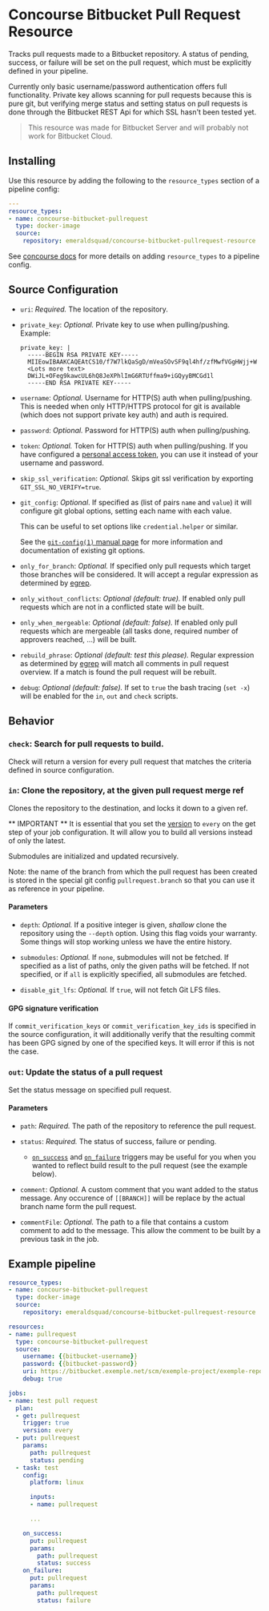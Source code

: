 # Concourse Bitbucket Pull Request Resource

Tracks pull requests made to a Bitbucket repository.
A status of pending, success, or failure will be set on the pull request, which must be explicitly defined in your pipeline.

Currently only basic username/password authentication offers full functionality.
Private key allows scanning for pull requests because this is pure git, but verifying merge status and setting status on pull requests is done through the Bitbucket REST Api for which SSL hasn't been tested yet.

> This resource was made for Bitbucket Server and will probably not work for Bitbucket Cloud.

## Installing

Use this resource by adding the following to the `resource_types` section of a pipeline config:

```yaml
---
resource_types:
- name: concourse-bitbucket-pullrequest
  type: docker-image
  source:
    repository: emeraldsquad/concourse-bitbucket-pullrequest-resource
```

See [concourse docs](http://concourse.ci/configuring-resource-types.html) for more details on adding `resource_types` to a pipeline config.

## Source Configuration

* `uri`: *Required.* The location of the repository.

* `private_key`: *Optional.* Private key to use when pulling/pushing.
    Example:
    ```
    private_key: |
      -----BEGIN RSA PRIVATE KEY-----
      MIIEowIBAAKCAQEAtCS10/f7W7lkQaSgD/mVeaSOvSF9ql4hf/zfMwfVGgHWjj+W
      <Lots more text>
      DWiJL+OFeg9kawcUL6hQ8JeXPhlImG6RTUffma9+iGQyyBMCGd1l
      -----END RSA PRIVATE KEY-----
    ```

* `username`: *Optional.* Username for HTTP(S) auth when pulling/pushing.
  This is needed when only HTTP/HTTPS protocol for git is available (which does not support private key auth) and auth is required.

* `password`: *Optional.* Password for HTTP(S) auth when pulling/pushing.

* `token`: *Optional.* Token for HTTP(S) auth when pulling/pushing.
  If you have configured a [personal access token](https://confluence.atlassian.com/bitbucketserver/personal-access-tokens-939515499.html), you can use it instead of your username and password.

* `skip_ssl_verification`: *Optional.* Skips git ssl verification by exporting `GIT_SSL_NO_VERIFY=true`.

* `git_config`: *Optional*. If specified as (list of pairs `name` and `value`) it will configure git global options, setting each name with each value.

  This can be useful to set options like `credential.helper` or similar.

  See the [`git-config(1)` manual page](https://www.kernel.org/pub/software/scm/git/docs/git-config.html)
  for more information and documentation of existing git options.

* `only_for_branch`: *Optional.* If specified only pull requests which target those branches will be considered.
It will accept a regular expression as determined by [egrep](http://linuxcommand.org/man_pages/egrep1.html).

* `only_without_conflicts`: *Optional (default: true).* If enabled only pull requests which are not in a conflicted state will be built.

* `only_when_mergeable`: *Optional (default: false).* If enabled only pull requests which are mergeable (all tasks done, required number of approvers reached, ...) will be built.

* `rebuild_phrase`: *Optional (default: test this please).* Regular expression as determined by [egrep](http://linuxcommand.org/man_pages/egrep1.html) will match all comments in pull request overview.
If a match is found the pull request will be rebuilt.

* `debug`: *Optional (default: false).* If set to `true` the bash tracing (`set -x`) will be enabled for the `in`, `out` and `check` scripts.

## Behavior

### `check`: Search for pull requests to build.

Check will return a version for every pull request that matches the criteria defined in source configuration.

### `in`: Clone the repository, at the given pull request merge ref

Clones the repository to the destination, and locks it down to a given ref.

** IMPORTANT **
It is essential that you set the [version](https://concourse.ci/get-step.html#get-version) to `every` on the get step of your job configuration.
It will allow you to build all versions instead of only the latest.

Submodules are initialized and updated recursively.

Note: the name of the branch from which the pull request has been created is stored in the special git config `pullrequest.branch` so that you can use it as reference in your pipeline.

#### Parameters

* `depth`: *Optional.* If a positive integer is given, *shallow* clone the repository using the `--depth` option. Using this flag voids your warranty.
  Some things will stop working unless we have the entire history.

* `submodules`: *Optional.* If `none`, submodules will not be fetched. If specified as a list of paths, only the given paths will be fetched. If not specified, or if `all` is explicitly specified, all submodules are fetched.

* `disable_git_lfs`: *Optional.* If `true`, will not fetch Git LFS files.

#### GPG signature verification

If `commit_verification_keys` or `commit_verification_key_ids` is specified in the source configuration, it will additionally verify that the resulting commit has been GPG signed by one of the specified keys. It will error if this is not the case.

### `out`: Update the status of a pull request

Set the status message on specified pull request.

#### Parameters

* `path`: *Required.* The path of the repository to reference the pull request.

* `status`: *Required.* The status of success, failure or pending.

  * [`on_success`](https://concourse.ci/on-success-step.html) and [`on_failure`](https://concourse.ci/on-failure-step.html) triggers may be useful for you when you wanted to reflect build result to the pull request (see the example below).

* `comment`: *Optional.* A custom comment that you want added to the status message.
  Any occurence of `[[BRANCH]]` will be replace by the actual branch name form the
  pull request.

* `commentFile`: *Optional.* The path to a file that contains a custom comment to
  add to the message. This allow the comment to be built by a previous task in the job.

## Example pipeline

```yaml
resource_types:
- name: concourse-bitbucket-pullrequest
  type: docker-image
  source:
    repository: emeraldsquad/concourse-bitbucket-pullrequest-resource

resources:
- name: pullrequest
  type: concourse-bitbucket-pullrequest
  source:
    username: {{bitbucket-username}}
    password: {{bitbucket-password}}
    uri: https://bitbucket.exemple.net/scm/exemple-project/exemple-repo.git
    debug: true

jobs:
- name: test pull request
  plan:
  - get: pullrequest
    trigger: true
    version: every
  - put: pullrequest
    params:
      path: pullrequest
      status: pending
  - task: test
    config:
      platform: linux

      inputs:
      - name: pullrequest

      ...

    on_success:
      put: pullrequest
      params:
        path: pullrequest
        status: success
    on_failure:
      put: pullrequest
      params:
        path: pullrequest
        status: failure
```
